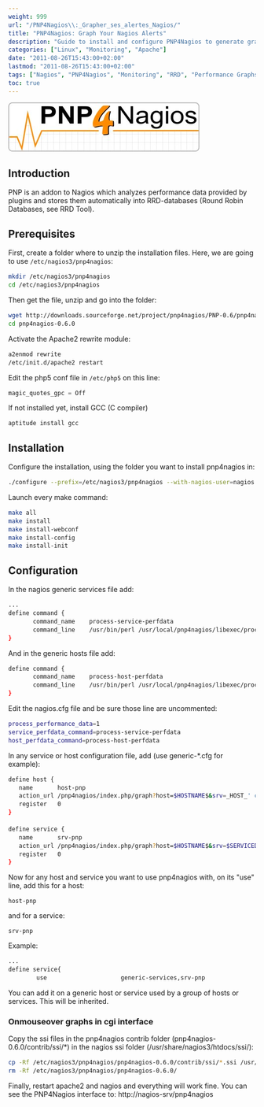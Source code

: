 ```yaml
---
weight: 999
url: "/PNP4Nagios\\:_Grapher_ses_alertes_Nagios/"
title: "PNP4Nagios: Graph Your Nagios Alerts"
description: "Guide to install and configure PNP4Nagios to generate graphs from Nagios performance data"
categories: ["Linux", "Monitoring", "Apache"]
date: "2011-08-26T15:43:00+02:00"
lastmod: "2011-08-26T15:43:00+02:00"
tags: ["Nagios", "PNP4Nagios", "Monitoring", "RRD", "Performance Graphs"]
toc: true
---
```


![PNP4Nagios](/images/pnp4nagios_logo.jpg)

## Introduction

PNP is an addon to Nagios which analyzes performance data provided by plugins and stores them automatically into RRD-databases (Round Robin Databases, see RRD Tool).

## Prerequisites

First, create a folder where to unzip the installation files. Here, we are going to use `/etc/nagios3/pnp4nagios`:

```bash
mkdir /etc/nagios3/pnp4nagios
cd /etc/nagios3/pnp4nagios
```

Then get the file, unzip and go into the folder:

```bash
wget http://downloads.sourceforge.net/project/pnp4nagios/PNP-0.6/pnp4nagios-0.6.0.tar.gz?use_mirror=freefr
cd pnp4nagios-0.6.0
```

Activate the Apache2 rewrite module:

```bash
a2enmod rewrite
/etc/init.d/apache2 restart
```

Edit the php5 conf file in `/etc/php5` on this line:

```php
magic_quotes_gpc = Off
```

If not installed yet, install GCC (C compiler)

```bash
aptitude install gcc
```

## Installation

Configure the installation, using the folder you want to install pnp4nagios in:

```bash
./configure --prefix=/etc/nagios3/pnp4nagios --with-nagios-user=nagios --with-nagios-group=nagios
```

Launch every make command:

```bash
make all
make install
make install-webconf
make install-config
make install-init
```

## Configuration

In the nagios generic services file add:

```bash
...
define command {
       command_name    process-service-perfdata
       command_line    /usr/bin/perl /usr/local/pnp4nagios/libexec/process_perfdata.pl
}
```

And in the generic hosts file add:

```bash
define command {
       command_name    process-host-perfdata
       command_line    /usr/bin/perl /usr/local/pnp4nagios/libexec/process_perfdata.pl -d HOSTPERFDATA
}
```

Edit the nagios.cfg file and be sure those line are uncommented:

```bash
process_performance_data=1
service_perfdata_command=process-service-perfdata
host_perfdata_command=process-host-perfdata
```

In any service or host configuration file, add (use generic-*.cfg for example):

```bash
define host {
   name       host-pnp
   action_url /pnp4nagios/index.php/graph?host=$HOSTNAME$&srv=_HOST_' class='tips' rel='/pnp4nagios/index.php/popup?host=$HOSTNAME$&srv=_HOST_
   register   0
}

define service {
   name       srv-pnp
   action_url /pnp4nagios/index.php/graph?host=$HOSTNAME$&srv=$SERVICEDESC$' class='tips' rel='/pnp4nagios/index.php/popup?host=$HOSTNAME$&srv=$SERVICEDESC$
   register   0
}
```

Now for any host and service you want to use pnp4nagios with, on its "use" line, add this for a host:

```
host-pnp
```

and for a service:

```
srv-pnp
```

Example:

```bash
...
define service{
        use                     generic-services,srv-pnp
```

You can add it on a generic host or service used by a group of hosts or services. This will be inherited.

### Onmouseover graphs in cgi interface

Copy the ssi files in the pnp4nagios contrib folder (pnp4nagios-0.6.0/contrib/ssi/*) in the nagios ssi folder (/usr/share/nagios3/htdocs/ssi/):

```bash
cp -Rf /etc/nagios3/pnp4nagios/pnp4nagios-0.6.0/contrib/ssi/*.ssi /usr/share/nagios3/htdocs/ssi/
rm -Rf /etc/nagios3/pnp4nagios/pnp4nagios-0.6.0/
```

Finally, restart apache2 and nagios and everything will work fine. You can see the PNP4Nagios interface to: http://nagios-srv/pnp4nagios

